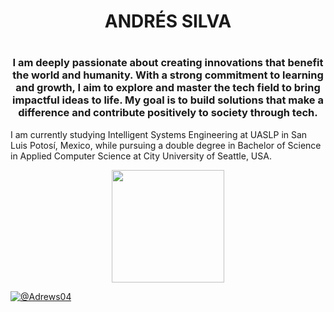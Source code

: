 <div align="center">
    <h1> ANDRÉS SILVA <h1>
    <h3>
    I am deeply passionate about creating innovations that benefit the world and humanity. With a strong commitment to learning and growth, I aim to explore and master the tech field to bring impactful ideas to life. My goal is to build solutions that make a difference and contribute positively to society through tech.
    </h3>
</div>
<!-- <figure align="center" style="display: flex; justify-content: center; align-items:center;">
<img src= > -->

I am currently studying Intelligent Systems Engineering at UASLP in San Luis Potosí, Mexico, while pursuing a double degree in Bachelor of Science in Applied Computer Science at City University of Seattle, USA.



<p align="center">
<a href="https://github.com/Adrews04">
  <img height="180em" src="https://github-readme-stats-eight-theta.vercel.app/api/top-langs/?username=Adrews04&layout=compact&langs_count=15&theme=algolia"/>
</a>
</p>

 [![@Adrews04](https://img.icons8.com/fluency/48/000000/linkedin.png "@jose-andres-silva-bravo")](https://www.linkedin.com/in/josé-andrés-silva-bravo-a93510312) 
